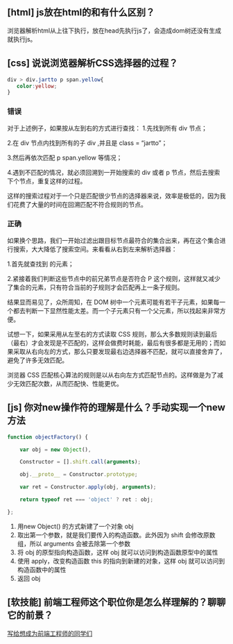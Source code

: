 ## [html] js放在html的<body>和<head>有什么区别？
浏览器解析html从上往下执行，放在head先执行js了，会造成dom树还没有生成就执行js。

## [css] 说说浏览器解析CSS选择器的过程？
```css
div > div.jartto p span.yellow{
   color:yellow;
}
```

### 错误
对于上述例子，如果按从左到右的方式进行查找：
1.先找到所有 div 节点；

2.在 div 节点内找到所有的子 div ,并且是 class = “jartto”；

3.然后再依次匹配 p span.yellow 等情况；

4.遇到不匹配的情况，就必须回溯到一开始搜索的 div 或者 p 节点，然后去搜索下个节点，重复这样的过程。


这样的搜索过程对于一个只是匹配很少节点的选择器来说，效率是极低的，因为我们花费了大量的时间在回溯匹配不符合规则的节点。
### 正确
如果换个思路，我们一开始过滤出跟目标节点最符合的集合出来，再在这个集合进行搜索，大大降低了搜索空间。来看看从右到左来解析选择器：

1.首先就查找到 的元素；

2.紧接着我们判断这些节点中的前兄弟节点是否符合 P 这个规则，这样就又减少了集合的元素，只有符合当前的子规则才会匹配再上一条子规则。

结果显而易见了，众所周知，在 DOM 树中一个元素可能有若干子元素，如果每一个都去判断一下显然性能太差。而一个子元素只有一个父元素，所以找起来非常方便。

试想一下，如果采用从左至右的方式读取 CSS 规则，那么大多数规则读到最后（最右）才会发现是不匹配的，这样会做费时耗能，最后有很多都是无用的；而如果采取从右向左的方式，那么只要发现最右边选择器不匹配，就可以直接舍弃了，避免了许多无效匹配。

浏览器 CSS 匹配核心算法的规则是以从右向左方式匹配节点的。这样做是为了减少无效匹配次数，从而匹配快、性能更优。


## [js] 你对new操作符的理解是什么？手动实现一个new方法
```js
function objectFactory() {

    var obj = new Object(),

    Constructor = [].shift.call(arguments);

    obj.__proto__ = Constructor.prototype;

    var ret = Constructor.apply(obj, arguments);

    return typeof ret === 'object' ? ret : obj;

};
```

1. 用new Object() 的方式新建了一个对象 obj
2. 取出第一个参数，就是我们要传入的构造函数。此外因为 shift 会修改原数组，所以 arguments 会被去除第一个参数
3. 将 obj 的原型指向构造函数，这样 obj 就可以访问到构造函数原型中的属性
4. 使用 apply，改变构造函数 this 的指向到新建的对象，这样 obj 就可以访问到构造函数中的属性
5. 返回 obj


## [软技能] 前端工程师这个职位你是怎么样理解的？聊聊它的前景？

[写给想成为前端工程师的同学们](https://www.h5jun.com/post/to-be-a-good-frontend-engineer.html)
